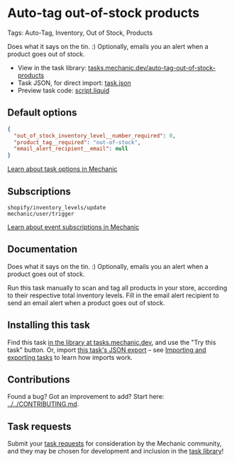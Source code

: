 # Auto-tag out-of-stock products

Tags: Auto-Tag, Inventory, Out of Stock, Products

Does what it says on the tin. :) Optionally, emails you an alert when a product goes out of stock.

* View in the task library: [tasks.mechanic.dev/auto-tag-out-of-stock-products](https://tasks.mechanic.dev/auto-tag-out-of-stock-products)
* Task JSON, for direct import: [task.json](../../tasks/auto-tag-out-of-stock-products.json)
* Preview task code: [script.liquid](./script.liquid)

## Default options

```json
{
  "out_of_stock_inventory_level__number_required": 0,
  "product_tag__required": "out-of-stock",
  "email_alert_recipient__email": null
}
```

[Learn about task options in Mechanic](https://learn.mechanic.dev/core/tasks/options)

## Subscriptions

```liquid
shopify/inventory_levels/update
mechanic/user/trigger
```

[Learn about event subscriptions in Mechanic](https://learn.mechanic.dev/core/tasks/subscriptions)

## Documentation

Does what it says on the tin. :) Optionally, emails you an alert when a product goes out of stock.

Run this task manually to scan and tag all products in your store, according to their respective total inventory levels. Fill in the email alert recipient to send an email alert when a product goes out of stock.

## Installing this task

Find this task [in the library at tasks.mechanic.dev](https://tasks.mechanic.dev/auto-tag-out-of-stock-products), and use the "Try this task" button. Or, import [this task's JSON export](../../tasks/auto-tag-out-of-stock-products.json) – see [Importing and exporting tasks](https://learn.mechanic.dev/core/tasks/import-and-export) to learn how imports work.

## Contributions

Found a bug? Got an improvement to add? Start here: [../../CONTRIBUTING.md](../../CONTRIBUTING.md).

## Task requests

Submit your [task requests](https://mechanic.canny.io/task-requests) for consideration by the Mechanic community, and they may be chosen for development and inclusion in the [task library](https://tasks.mechanic.dev/)!
